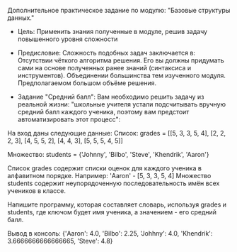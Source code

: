    Дополнительное практическое задание по модулю: "Базовые структуры данных."

- Цель: Применить знания полученные в модуле, решив задачу повышенного уровня сложности

- Предисловие:
Сложность подобных задач заключается в:
Отсутствии чёткого алгоритма решения. Его вы должны придумать сами на основе полученных ранее знаний (синтаксиса и инструментов).
Объединении большинства тем изученного модуля.
Предполагаемом большом объёме решения.

- Задание "Средний балл":
Вам необходимо решить задачу из реальной жизни: "школьные учителя устали подсчитывать вручную средний балл каждого ученика, поэтому вам предстоит автоматизировать этот процесс":

На вход даны следующие данные:
Список: grades = [[5, 3, 3, 5, 4], [2, 2, 2, 3], [4, 5, 5, 2], [4, 4, 3], [5, 5, 5, 4, 5]]

Множество: students = {'Johnny', 'Bilbo', 'Steve', 'Khendrik', 'Aaron'}

Список grades содержит списки оценок для каждого ученика в алфавитном порядке.
Например: 'Aaron' - [5, 3, 3, 5, 4]
Множество students содержит неупорядоченную последовательность имён всех учеников в классе.

Напишите программу, которая составляет словарь, используя grades и students, где ключом будет имя ученика, а значением - его средний балл.

Вывод в консоль:
{'Aaron': 4.0, 'Bilbo': 2.25, 'Johhny': 4.0, 'Khendrik': 3.6666666666666665, 'Steve': 4.8}
